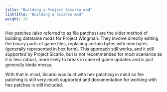 ```yaml
---
title: "Building a Project Sicario mod"
linkTitle: "Building a Sicario mod"
weight: 20
---
```


Hex patches (also referred to as file patches) are the older method of building datatable mods for Project Wingman. They involve directly editing the binary parts of game files, replacing certain bytes with new bytes (generally represented in hex form). This approach still works, and it still _supported_ by Project Sicario, but is not recommended for most scenarios as it is less robust, more likely to break in case of game updates and is just generally kinda messy.

With that in mind, Sicario was built with hex patching in mind so file patching is still very much supported and documentation for working with hex patches is still included.